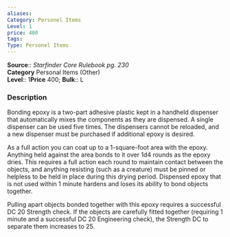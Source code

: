 ```yaml
---
aliases: 
Category: Personel Items
Level: 1
price: 400
tags: 
Type: Personel Items
---
```

**Source**:: _Starfinder Core Rulebook pg. 230_  
**Category** Personal Items (Other)  
**Level**:: 1**Price** 400; **Bulk**:: L

### Description

Bonding epoxy is a two-part adhesive plastic kept in a handheld dispenser that automatically mixes the components as they are dispensed. A single dispenser can be used five times. The dispensers cannot be reloaded, and a new dispenser must be purchased if additional epoxy is desired.

As a full action you can coat up to a 1-square-foot area with the epoxy. Anything held against the area bonds to it over 1d4 rounds as the epoxy dries. This requires a full action each round to maintain contact between the objects, and anything resisting (such as a creature) must be pinned or helpless to be held in place during this drying period. Dispensed epoxy that is not used within 1 minute hardens and loses its ability to bond objects together.

Pulling apart objects bonded together with this epoxy requires a successful DC 20 Strength check. If the objects are carefully fitted together (requiring 1 minute and a successful DC 20 Engineering check), the Strength DC to separate them increases to 25.
